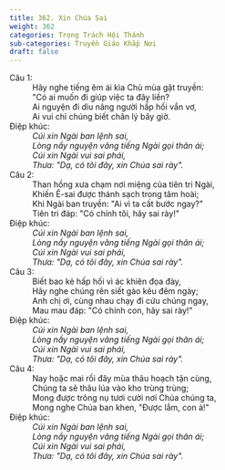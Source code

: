 ```yaml
---
title: 362. Xin Chúa Sai
weight: 362
categories: Trọng Trách Hội Thánh
sub-categories: Truyền Giáo Khắp Nơi
draft: false
---
```

<dl><dt>Câu 1:</dt><dd data-verse="1">Hãy nghe tiếng êm ái kìa Chủ mùa gặt truyền: <br/>"Có ai muốn đi giúp việc ta đây liền? <br/>Ai nguyện đi dìu nâng người hấp hối vẩn vơ, <br/>Ai vui chỉ chúng biết chân lý bây giờ. </dd><dt>Điệp khúc:</dt><dd data-chorus="1"><em>Cúi xin Ngài ban lệnh sai, <br/>Lòng nầy nguyện vâng tiếng Ngài gọi thân ái; <br/>Cúi xin Ngài vui sai phái, <br/>Thưa: "Dạ, có tôi đây, xin Chúa sai rày". </em></dd><dt>Câu 2:</dt><dd data-verse="2">Than hồng xưa chạm nơi miệng của tiên tri Ngài, <br/>Khiến Ê-sai được thánh sạch trong tâm hoài; <br/>Khi Ngài ban truyền: "Ai vì ta cất bước ngay?" <br/>Tiên tri đáp: "Có chính tôi, hãy sai rày!" </dd><dt>Điệp khúc:</dt><dd data-chorus="1"><em>Cúi xin Ngài ban lệnh sai, <br/>Lòng nầy nguyện vâng tiếng Ngài gọi thân ái; <br/>Cúi xin Ngài vui sai phái, <br/>Thưa: "Dạ, có tôi đây, xin Chúa sai rày". </em></dd><dt>Câu 3:</dt><dd data-verse="3">Biết bao kẻ hấp hối vì ác khiên đọa đày, <br/>Hãy nghe chúng rên siết gào kêu đêm ngày; <br/>Anh chị ơi, cùng nhau chạy đi cứu chúng ngay, <br/>Mau mau đáp: "Có chính con, hãy sai rày!" </dd><dt>Điệp khúc:</dt><dd data-chorus="1"><em>Cúi xin Ngài ban lệnh sai, <br/>Lòng nầy nguyện vâng tiếng Ngài gọi thân ái; <br/>Cúi xin Ngài vui sai phái, <br/>Thưa: "Dạ, có tôi đây, xin Chúa sai rày". </em></dd><dt>Câu 4:</dt><dd data-verse="4">Nay hoặc mai rồi đây mùa thâu hoạch tận cùng, <br/>Chúng ta sẽ thâu lúa vào kho trùng trùng; <br/>Mong được trông nụ tươi cười nơi Chúa chúng ta, <br/>Mong nghe Chúa ban khen, "Được lắm, con à!" </dd><dt>Điệp khúc:</dt><dd data-chorus="1"><em>Cúi xin Ngài ban lệnh sai, <br/>Lòng nầy nguyện vâng tiếng Ngài gọi thân ái; <br/>Cúi xin Ngài vui sai phái, <br/>Thưa: "Dạ, có tôi đây, xin Chúa sai rày". </em></dd></dl>